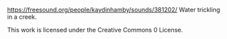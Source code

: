 https://freesound.org/people/kaydinhamby/sounds/381202/
Water trickling in a creek.

This work is licensed under the Creative Commons 0 License.
